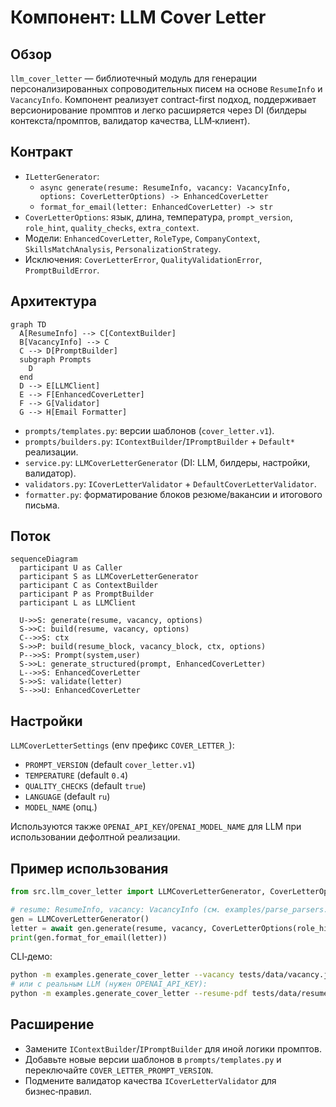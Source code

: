 # Компонент: LLM Cover Letter

## Обзор

`llm_cover_letter` — библиотечный модуль для генерации персонализированных сопроводительных писем на основе `ResumeInfo` и `VacancyInfo`. Компонент реализует contract-first подход, поддерживает версионирование промптов и легко расширяется через DI (билдеры контекста/промптов, валидатор качества, LLM‑клиент).

## Контракт

- `ILetterGenerator`:
  - `async generate(resume: ResumeInfo, vacancy: VacancyInfo, options: CoverLetterOptions) -> EnhancedCoverLetter`
  - `format_for_email(letter: EnhancedCoverLetter) -> str`
- `CoverLetterOptions`: язык, длина, температура, `prompt_version`, `role_hint`, `quality_checks`, `extra_context`.
- Модели: `EnhancedCoverLetter`, `RoleType`, `CompanyContext`, `SkillsMatchAnalysis`, `PersonalizationStrategy`.
- Исключения: `CoverLetterError`, `QualityValidationError`, `PromptBuildError`.

## Архитектура

```mermaid
graph TD
  A[ResumeInfo] --> C[ContextBuilder]
  B[VacancyInfo] --> C
  C --> D[PromptBuilder]
  subgraph Prompts
    D
  end
  D --> E[LLMClient]
  E --> F[EnhancedCoverLetter]
  F --> G[Validator]
  G --> H[Email Formatter]
```

- `prompts/templates.py`: версии шаблонов (`cover_letter.v1`).
- `prompts/builders.py`: `IContextBuilder`/`IPromptBuilder` + `Default*` реализации.
- `service.py`: `LLMCoverLetterGenerator` (DI: LLM, билдеры, настройки, валидатор).
- `validators.py`: `ICoverLetterValidator` + `DefaultCoverLetterValidator`.
- `formatter.py`: форматирование блоков резюме/вакансии и итогового письма.

## Поток

```mermaid
sequenceDiagram
  participant U as Caller
  participant S as LLMCoverLetterGenerator
  participant C as ContextBuilder
  participant P as PromptBuilder
  participant L as LLMClient

  U->>S: generate(resume, vacancy, options)
  S->>C: build(resume, vacancy, options)
  C-->>S: ctx
  S->>P: build(resume_block, vacancy_block, ctx, options)
  P-->>S: Prompt(system,user)
  S->>L: generate_structured(prompt, EnhancedCoverLetter)
  L-->>S: EnhancedCoverLetter
  S->>S: validate(letter)
  S-->>U: EnhancedCoverLetter
```

## Настройки

`LLMCoverLetterSettings` (env префикс `COVER_LETTER_`):
- `PROMPT_VERSION` (default `cover_letter.v1`)
- `TEMPERATURE` (default `0.4`)
- `QUALITY_CHECKS` (default `true`)
- `LANGUAGE` (default `ru`)
- `MODEL_NAME` (опц.)

Используются также `OPENAI_API_KEY`/`OPENAI_MODEL_NAME` для LLM при использовании дефолтной реализации.

## Пример использования

```python
from src.llm_cover_letter import LLMCoverLetterGenerator, CoverLetterOptions, RoleType

# resume: ResumeInfo, vacancy: VacancyInfo (см. examples/parse_parsers.py)
gen = LLMCoverLetterGenerator()
letter = await gen.generate(resume, vacancy, CoverLetterOptions(role_hint=RoleType.DEVELOPER))
print(gen.format_for_email(letter))
```

CLI‑демо:

```bash
python -m examples.generate_cover_letter --vacancy tests/data/vacancy.json --fake-llm
# или с реальным LLM (нужен OPENAI_API_KEY):
python -m examples.generate_cover_letter --resume-pdf tests/data/resume.pdf --vacancy tests/data/vacancy.json
```

## Расширение

- Замените `IContextBuilder`/`IPromptBuilder` для иной логики промптов.
- Добавьте новые версии шаблонов в `prompts/templates.py` и переключайте `COVER_LETTER_PROMPT_VERSION`.
- Подмените валидатор качества `ICoverLetterValidator` для бизнес‑правил.

